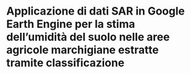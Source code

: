 # Applicazione di dati SAR in Google Earth Engine per la stima dell’umidità del suolo nelle aree agricole marchigiane estratte tramite classificazione


